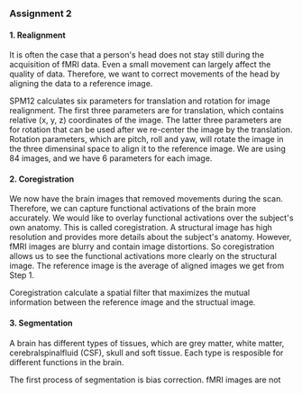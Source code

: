 ### Assignment 2

#### 1. Realignment

It is often the case that a person's head does not stay still during the acquisition of fMRI data. Even a small movement can largely affect the quality of data. Therefore, we want to correct movements of the head by aligning the data to a reference image.

SPM12 calculates six parameters for translation and rotation for image realignment. The first three parameters are for translation, which contains relative (x, y, z) coordinates of the image. The latter three parameters are for rotation that can be used after we re-center the image by the translation. Rotation parameters, which are pitch, roll and yaw, will rotate the image in the three dimensinal space to align it to the reference image. We are using 84 images, and we have 6 parameters for each image.

#### 2. Coregistration

We now have the brain images that removed movements during the scan. Therefore, we can capture functional activations of the brain more accurately. We would like to overlay functional activations over the subject's own anatomy. This is called coregistration. A structural image has high resolution and provides more details about the subject's anatomy. However, fMRI images are blurry and contain image distortions. So coregistration allows us to see the functional activations more clearly on the structural image. The reference image is the average of aligned images we get from Step 1.

Coregistration calculate a spatial filter that maximizes the mutual information between the reference image and the structual image. 

#### 3. Segmentation

A brain has different types of tissues, which are grey matter, white matter, cerebralspinalfluid (CSF), skull and soft tissue. Each type is resposible for different functions in the brain.

The first process of segmentation is bias correction. fMRI images are not
